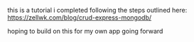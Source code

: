 this is a tutorial i completed following the steps outlined here:
https://zellwk.com/blog/crud-express-mongodb/

hoping to build on this for my own app going forward